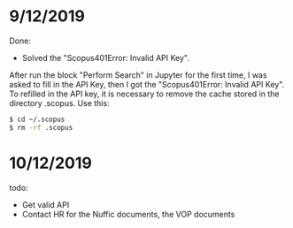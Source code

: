 # 9/12/2019
Done:
  - Solved the "Scopus401Error: Invalid API Key".

After run the block "Perform Search" in Jupyter for the first time, I was asked to fill in the API Key, then I got the "Scopus401Error: Invalid API Key". 
To refilled in the API key, it is necessary to remove the cache stored in the directory .scopus. Use this:
```sh
$ cd ~/.scopus
$ rm -rf .scopus
```
# 10/12/2019
todo: 
  - Get valid API
  - Contact HR for the Nuffic documents, the VOP documents 
